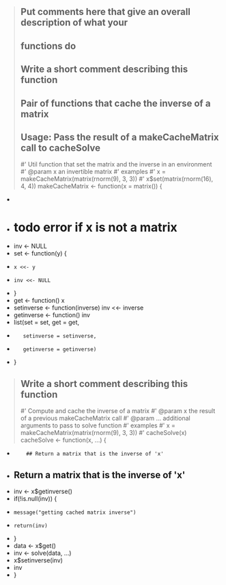 > ## Put comments here that give an overall description of what your
> ## functions do
> 
> ## Write a short comment describing this function
> ## Pair of functions that cache the inverse of a matrix
> ## Usage: Pass the result of a makeCacheMatrix call to cacheSolve 
> 
> #' Util function that set the matrix and the inverse in an environment
> #' @param x an invertible matrix
> #' examples
> #' x = makeCacheMatrix(matrix(rnorm(9), 3, 3))
> #' x$set(matrix(rnorm(16), 4, 4))
> makeCacheMatrix <- function(x = matrix()) {
+ 
+   # todo error if x is not a matrix
+   inv <- NULL
+   set <- function(y) {
+     x <<- y
+     inv <<- NULL
+   }
+   get <- function() x
+   setinverse <- function(inverse) inv <<- inverse
+   getinverse <- function() inv
+   list(set = set, get = get,
+        setinverse = setinverse,
+        getinverse = getinverse)
+ }
> 
> 
> ## Write a short comment describing this function
> 
> #' Compute and cache the inverse of a matrix
> #' @param x the result of a previous makeCacheMatrix call
> #' @param ... additional arguments to pass to solve function
> #' examples
> #' x = makeCacheMatrix(matrix(rnorm(9), 3, 3))
> #' cacheSolve(x)
> cacheSolve <- function(x, ...) {
+         ## Return a matrix that is the inverse of 'x'
+   ## Return a matrix that is the inverse of 'x'
+   inv <- x$getinverse()
+   if(!is.null(inv)) {
+     message("getting cached matrix inverse")
+     return(inv)
+   }
+   data <- x$get()
+   inv <- solve(data, ...)
+   x$setinverse(inv)
+   inv
+ }
